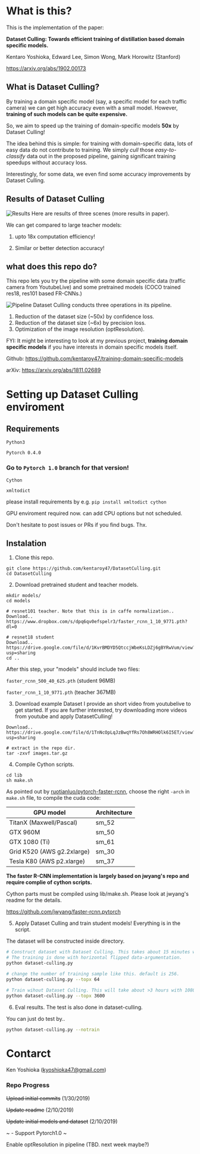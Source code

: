 # What is this?
This is the implementation of the paper:

**Dataset Culling: Towards efficient training of distillation based domain specific models.**

Kentaro Yoshioka, Edward Lee, Simon Wong, Mark Horowitz (Stanford)

https://arxiv.org/abs/1902.00173

## What is Dataset Culling?
By training a domain specific model (say, a specific model for each traffic camera) we can get high accuracy even with a small model.
However, **training of such models can be quite expensive.**

So, we aim to speed up the training of domain-specific models **50x** by Dataset Culling!

The idea behind this is simple: for training with domain-specific data, lots of easy data do not contribute to training. 
We simply *cull* those *easy-to-classify* data out in the proposed pipeline, gaining significant training speedups without accuracy loss.

Interestingly, for some data, we even find some accuracy improvements by Dataset Culling.

## Results of Dataset Culling
![Results](https://github.com/kentaroy47/DatasetCulling/blob/master/figure-of-dataset.png)
Here are results of three scenes (more results in paper).

We can get compared to large teacher models: 

1) upto 18x computation efficiency!

2) Similar or better detection accuracy!

## what does this repo do?
This repo lets you try the pipeline with some domain specific data (traffic camera from YoutubeLive) and some pretrained models (COCO trained res18, res101 based FR-CNNs.)

![Pipeline](https://github.com/kentaroy47/DatasetCulling/blob/master/fig1.jpg)
Dataset Culling conducts three operations in its pipeline.  
1. Reduction of the dataset size (~50x) by confidence loss.
2. Reduction of the dataset size (~6x) by precision loss.
3. Optimization of the image resolution (optResolution).

FYI: It might be interesting to look at my previous project, **training domain specific models** if you have interests in domain specific models itself.

Github: https://github.com/kentaroy47/training-domain-specific-models

arXiv: https://arxiv.org/abs/1811.02689

# Setting up Dataset Culling enviroment

## Requirements
`Python3`

`Pytorch 0.4.0` 
### Go to `Pytorch 1.0` branch for that version!

`Cython`

`xmltodict`

please install requirements by e.g. `pip install xmltodict cython`

GPU enviroment required now. can add CPU options but not scheduled.

Don't hesitate to post issues or PRs if you find bugs. Thx.

## Instalation
1. Clone this repo.

```
git clone https://github.com/kentaroy47/DatasetCulling.git
cd DatasetCulling
```

2. Download pretrained student and teacher models.

```
mkdir models/
cd models

# resnet101 teacher. Note that this is in caffe normalization..
Download.. https://www.dropbox.com/s/dpq6qv0efspelr3/faster_rcnn_1_10_9771.pth?dl=0

# resnet18 student
Download.. https://drive.google.com/file/d/1KvrBMDYD5QtccjWbeKsLDZj6gBYRwVum/view?usp=sharing
cd ..
```
After this step, your "models" should include two files:

`faster_rcnn_500_40_625.pth` (student 96MB)

`faster_rcnn_1_10_9771.pth` (teacher 367MB)

3. Download example Dataset
I provide an short video from youtubelive to get started.
If you are further interested, try downloading more videos from youtube and apply DatasetCulling!

```
Download..  https://drive.google.com/file/d/1TnNcOpLqJzBwqYfRs7Oh8WRHOlk6I5ET/view?usp=sharing

# extract in the repo dir.
tar -zxvf images.tar.gz

```

4. Compile Cython scripts.
```
cd lib
sh make.sh
```

As pointed out by [ruotianluo/pytorch-faster-rcnn](https://github.com/ruotianluo/pytorch-faster-rcnn), choose the right `-arch` in `make.sh` file, to compile the cuda code:

  | GPU model  | Architecture |
  | ------------- | ------------- |
  | TitanX (Maxwell/Pascal) | sm_52 |
  | GTX 960M | sm_50 |
  | GTX 1080 (Ti) | sm_61 |
  | Grid K520 (AWS g2.2xlarge) | sm_30 |
  | Tesla K80 (AWS p2.xlarge) | sm_37 |

**The faster R-CNN implementation is largely based on jwyang's repo and require complie of cython scripts.**

Cython parts must be compiled using lib/make.sh.
Please look at jwyang's readme for the details.

https://github.com/jwyang/faster-rcnn.pytorch

5. Apply Dataset Culling and train student models!
Everything is in the script.
 
The dataset will be constructed inside directory.

```sh
# Construct dataset with Dataset Culling. This takes about 15 minutes with 1080Ti.
# The training is done with horizontal flipped data-argumentation.
python dataset-culling.py

# change the number of training sample like this. default is 256.
python dataset-culling.py --topx 64

# Train wihout Dataset Culling. This will take about >3 hours with 1080Ti.
python dataset-culling.py --topx 3600

```

6. Eval results. 
The test is also done in dataset-culling.

You can just do test by..

```sh
python dataset-culling.py --notrain
```

# Contarct
Ken Yoshioka (kyoshioka47@gmail.com)

### Repo Progress
~~Upload initial commits~~ (1/30/2019)

~~Update readme~~ (2/10/2019)

~~Update initial models and dataset~~ (2/10/2019)

~ - Support Pytorch1.0 ~

Enable optResolution in pipeline (TBD. next week maybe?)
